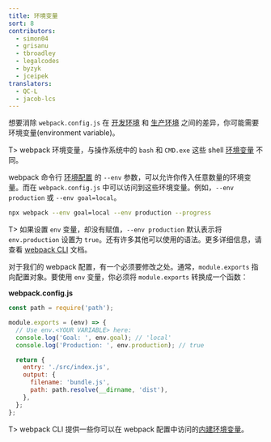 ```yaml
---
title: 环境变量
sort: 8
contributors:
  - simon04
  - grisanu
  - tbroadley
  - legalcodes
  - byzyk
  - jceipek
translators:
  - QC-L
  - jacob-lcs
---
```


想要消除 `webpack.config.js` 在 [开发环境](/guides/development) 和 [生产环境](/guides/production) 之间的差异，你可能需要环境变量(environment variable)。

T> webpack 环境变量，与操作系统中的 `bash` 和 `CMD.exe` 这些 shell [环境变量](https://en.wikipedia.org/wiki/Environment_variable) 不同。

webpack 命令行 [环境配置](/api/cli/#environment-options) 的 `--env` 参数，可以允许你传入任意数量的环境变量。而在 `webpack.config.js` 中可以访问到这些环境变量。例如，`--env production` 或 `--env goal=local`。

```bash
npx webpack --env goal=local --env production --progress
```

T> 如果设置 `env` 变量，却没有赋值，`--env production` 默认表示将 `env.production` 设置为 `true`。还有许多其他可以使用的语法。更多详细信息，请查看 [webpack CLI](/api/cli/#environment-options) 文档。

对于我们的 webpack 配置，有一个必须要修改之处。通常，`module.exports` 指向配置对象。要使用 `env` 变量，你必须将 `module.exports` 转换成一个函数：

**webpack.config.js**

```js
const path = require('path');

module.exports = (env) => {
  // Use env.<YOUR VARIABLE> here:
  console.log('Goal: ', env.goal); // 'local'
  console.log('Production: ', env.production); // true

  return {
    entry: './src/index.js',
    output: {
      filename: 'bundle.js',
      path: path.resolve(__dirname, 'dist'),
    },
  };
};
```

T> webpack CLI 提供一些你可以在 webpack 配置中访问的[内建环境变量](/api/cli/#environment-variables)。
